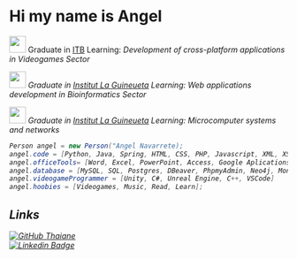 # Hi my name is Angel
<p><img src="https://dca.cat/wp-content/uploads/2022/05/ITB_Logo_ITBdesc_800-Direccio-ITB-Alberto-Vila.png" width="30"> Graduate in <a href="http://www.itb.cat">ITB</a> Learning:<em> Development of cross-platform applications in Videogames Sector<img 
</em></p>
<p><img src="https://www.inslaguineueta.cat/wp-content/uploads/2023/05/inslaguineueta.png" width="30"> Graduate in <a href="https://www.inslaguineueta.cat/portada/">Institut La Guineueta</a> Learning:<em> Web applications development in Bioinformatics Sector<img 
</em></p>
<p><img src="https://www.inslaguineueta.cat/wp-content/uploads/2023/05/inslaguineueta.png" width="30"> Graduate in <a href="https://www.inslaguineueta.cat/portada/">Institut La Guineueta</a> Learning:<em> Microcomputer systems and networks</em></p>  

```csharp
Person angel = new Person("Angel Navarrete);
angel.code = [Python, Java, Spring, HTML, CSS, PHP, Javascript, XML, XSD, XPath, XQuery, XSLT, R, Shiny, BioPython, Git, Github, GitKraken];
angel.officeTools= [Word, Excel, PowerPoint, Access, Google Aplications];
angel.database = [MySQL, SQL, Postgres, DBeaver, PhpmyAdmin, Neo4j, MongoDB];
angel.videogameProgrammer = [Unity, C#, Unreal Engine, C++, VSCode]
angel.hoobies = [Videogames, Music, Read, Learn];
```
    
## Links
[![GitHub Thaiane](https://img.shields.io/github/followers/Angelns29?label=follow&style=social)](https://github.com/Angelns29)  
[![Linkedin Badge](https://img.shields.io/badge/-AngelNavarrete-blue?style=flat-square&logo=Linkedin&logoColor=white&link=https://www.linkedin.com/in/angel-navarrete-6783b9268/)](https://www.linkedin.com/in/angel-navarrete-sanchez-6783b9268/)




